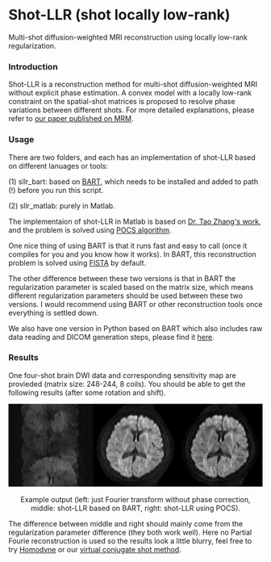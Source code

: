 # Shot-LLR (shot locally low-rank)
Multi-shot diffusion-weighted MRI reconstruction using locally low-rank regularization. 

### Introduction
Shot-LLR is a reconstruction method for multi-shot diffusion-weighted MRI without explicit phase estimation. A convex model with a locally low-rank constraint on the spatial-shot matrices is proposed to resolve phase variations between different shots. For more detailed explanations, please refer to [our paper published on MRM](https://onlinelibrary.wiley.com/doi/full/10.1002/mrm.27488).

### Usage
There are two folders, and each has an implementation of shot-LLR based on different lanuages or tools:

(1) sllr_bart: based on [BART](https://mrirecon.github.io/bart/), which needs to be installed and added to path (!) before you run this script. 

(2) sllr_matlab: purely in Matlab.

The implementaion of shot-LLR in Matlab is based on [Dr. Tao Zhang's work](http://mrsrl.stanford.edu/~tao/software.html), and the problem is solved using [POCS algorithm](https://en.wikipedia.org/wiki/Projections_onto_convex_sets). 

One nice thing of using BART is that it runs fast and easy to call (once it compiles for you and you know how it works). In BART, this reconstruction problem is solved using [FISTA](https://people.rennes.inria.fr/Cedric.Herzet/Cedric.Herzet/Sparse_Seminar/Entrees/2012/11/12_A_Fast_Iterative_Shrinkage-Thresholding_Algorithmfor_Linear_Inverse_Problems_(A._Beck,_M._Teboulle)_files/Breck_2009.pdf) by default. 

The other difference between these two versions is that in BART the regularization parameter is scaled based on the matrix size, which means different regularization parameters should be used between these two versions. I would recommend using BART or other reconstruction tools once everything is settled down.

We also have one version in Python based on BART which also includes raw data reading and DICOM generation steps, please find it [here]().

### Results
One four-shot brain DWI data and corresponding sensitivity map are provieded (matrix size: 248-244, 8 coils). You should be able to get the following results (after some rotation and shift). 

<div align="center">
  <img = src="Results.png" width=“300px” />
  <p>Example output (left: just Fourier transform without phase correction, middle: shot-LLR based on BART, right: shot-LLR using POCS).</p>
</div>

The difference between middle and right should mainly come from the regularization parameter difference (they both work well). Here no Partial Fourie reconstruction is used so the results look a little blurry, feel free to try [Homodyne](https://users.fmrib.ox.ac.uk/~karla/reading_group/lecture_notes/Recon_Pauly_read.pdf) or our [virtual conjugate shot method](https://onlinelibrary.wiley.com/doi/full/10.1002/mrm.27488).





